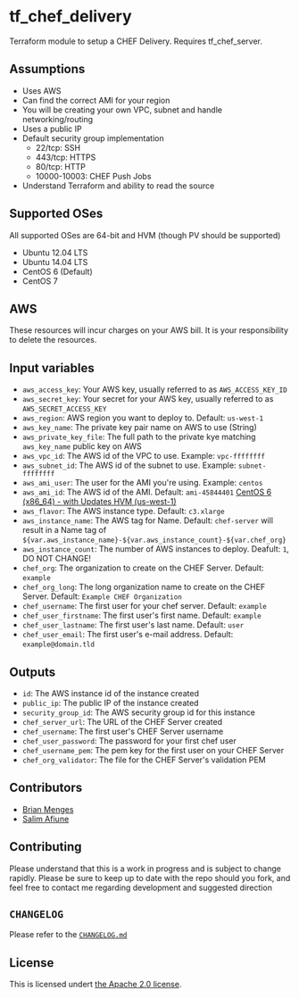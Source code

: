 # tf_chef_delivery
Terraform module to setup a CHEF Delivery. Requires tf_chef_server.

## Assumptions

* Uses AWS
* Can find the correct AMI for your region
* You will be creating your own VPC, subnet and handle networking/routing
* Uses a public IP
* Default security group implementation
  * 22/tcp: SSH
  * 443/tcp: HTTPS
  * 80/tcp: HTTP
  * 10000-10003: CHEF Push Jobs
* Understand Terraform and ability to read the source

## Supported OSes
All supported OSes are 64-bit and HVM (though PV should be supported)

* Ubuntu 12.04 LTS
* Ubuntu 14.04 LTS
* CentOS 6 (Default)
* CentOS 7

## AWS

These resources will incur charges on your AWS bill. It is your responsibility to delete the resources.

## Input variables

* `aws_access_key`: Your AWS key, usually referred to as `AWS_ACCESS_KEY_ID`
* `aws_secret_key`: Your secret for your AWS key, usually referred to as `AWS_SECRET_ACCESS_KEY`
* `aws_region`: AWS region you want to deploy to. Default: `us-west-1`
* `aws_key_name`: The private key pair name on AWS to use (String)
* `aws_private_key_file`: The full path to the private kye matching `aws_key_name` public key on AWS
* `aws_vpc_id`: The AWS id of the VPC to use. Example: `vpc-ffffffff`
* `aws_subnet_id`: The AWS id of the subnet to use. Example: `subnet-ffffffff`
* `aws_ami_user`: The user for the AMI you're using. Example: `centos`
* `aws_ami_id`: The AWS id of the AMI. Default: `ami-45844401` [CentOS 6 (x86_64) - with Updates HVM (us-west-1)](https://aws.amazon.com/marketplace/pp/B00NQAYLWO)
* `aws_flavor`: The AWS instance type. Default: `c3.xlarge`
* `aws_instance_name`: The AWS tag for Name. Default: `chef-server` will result in a Name tag of `${var.aws_instance_name}-${var.aws_instance_count}-${var.chef_org}`
* `aws_instance_count`: The number of AWS instances to deploy. Deafult: `1`, DO NOT CHANGE!
* `chef_org`: The organization to create on the CHEF Server. Default: `example`
* `chef_org_long`: The long organization name to create on the CHEF Server. Default: `Example CHEF Organization`
* `chef_username`: The first user for your chef server. Default: `example`
* `chef_user_firstname`: The first user's first name. Default: `example`
* `chef_user_lastname`: The first user's last name. Default: `user`
* `chef_user_email`: The first user's e-mail address. Default: `example@domain.tld`

## Outputs

* `id`: The AWS instance id of the instance created
* `public_ip`: The public IP of the instance created
* `security_group_id`: The AWS security group id for this instance
* `chef_server_url`: The URL of the CHEF Server created
* `chef_username`: The first user's CHEF Server username
* `chef_user_password`: The password for your first chef user
* `chef_username_pem`: The pem key for the first user on your CHEF Server
* `chef_org_validator`: The file for the CHEF Server's validation PEM

## Contributors

* [Brian Menges](https://github.com/mengesb)
* [Salim Afiune](https://github.com/afiune)

## Contributing

Please understand that this is a work in progress and is subject to change rapidly. Please be sure to keep up to date with the repo should you fork, and feel free to contact me regarding development and suggested direction

## `CHANGELOG`

Please refer to the [`CHANGELOG.md`](CHANGELOG.md)

## License

This is licensed undert [the Apache 2.0 license](https://www.apache.org/licenses/LICENSE-2.0).
